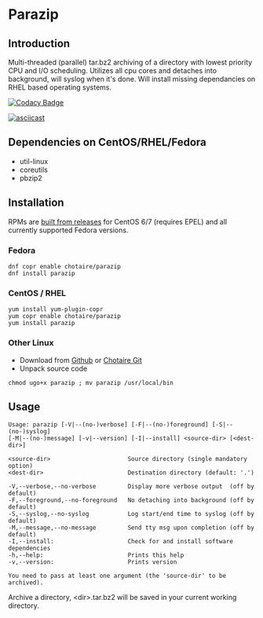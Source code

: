 # Parazip

## Introduction

Multi-threaded (parallel) tar.bz2 archiving of a directory with lowest priority CPU and I/O scheduling. Utilizes all cpu cores and detaches into background, will syslog when it's done. Will install missing dependancies on RHEL based operating systems.

[![Codacy Badge](https://api.codacy.com/project/badge/Grade/3957b4329a2f43348d6c90049f6d427f)](https://www.codacy.com/app/chotaire/parazip?utm_source=github.com&amp;utm_medium=referral&amp;utm_content=chotaire/parazip&amp;utm_campaign=Badge_Grade)

[![asciicast](https://asciinema.org/a/240434.svg)](https://asciinema.org/a/240434)

## Dependencies on CentOS/RHEL/Fedora
*   util-linux
*   coreutils
*   pbzip2

## Installation

RPMs are [built from releases](https://copr.fedorainfracloud.org/coprs/chotaire/parazip/ "Parazip Repos on Fedora copr") for CentOS 6/7 (requires EPEL) and all currently supported Fedora versions.

### Fedora
```Shell
dnf copr enable chotaire/parazip
dnf install parazip
```

### CentOS / RHEL
```Shell
yum install yum-plugin-copr
yum copr enable chotaire/parazip
yum install parazip
```

### Other Linux
*   Download from [Github](https://github.com/chotaire/parazip/releases) or [Chotaire Git](https://git.chotaire.net/chotaire/parazip/releases)
*   Unpack source code

```Shell
chmod ugo+x parazip ; mv parazip /usr/local/bin
```

## Usage

```Shell
Usage: parazip [-V|--(no-)verbose] [-F|--(no-)foreground] [-S|--(no-)syslog]
[-M|--(no-)message] [-v|--version] [-I|--install] <source-dir> [<dest-dir>]

<source-dir>                      Source directory (single mandatory option)
<dest-dir>                        Destination directory (default: '.')

-V,--verbose,--no-verbose         Display more verbose output  (off by default)
-F,--foreground,--no-foreground   No detaching into background (off by default)
-S,--syslog,--no-syslog           Log start/end time to syslog (off by default)
-M,--message,--no-message         Send tty msg upon completion (off by default)
-I,--install:                     Check for and install software dependencies
-h,--help:                        Prints this help
-v,--version:                     Prints version

You need to pass at least one argument (the 'source-dir' to be archived).
```

Archive a directory, \<dir\>.tar.bz2 will be saved in your current working directory.